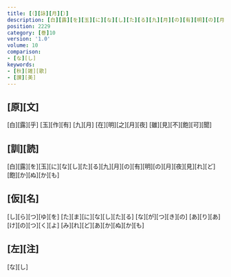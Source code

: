 ```yaml
---
title: [（][詠][月][）]
description: [白][露][を][玉][に][な][し][た][る][九][月][の][有][明][の][月][夜][見][れ][ど][飽][か][ぬ][か][も]
position: 2229
category: [巻]10
version: '1.0'
volume: 10
comparison:
- [な][し]
keywords:
- [秋][雑][歌]
- [讃][美]
---
```


## [原][文]

[白][露][乎] [玉][作][有] [九][月] [在][明][之][月][夜] [雖][見][不][飽][可][聞]

## [訓][読]

[白][露][を][玉][に][な][し][た][る][九][月][の][有][明][の][月][夜][見][れ][ど][飽][か][ぬ][か][も]

## [仮][名]

[し][ら][つ][ゆ][を] [た][ま][に][な][し][た][る] [な][が][つ][き][の] [あ][り][あ][け][の][つ][く][よ] [み][れ][ど][あ][か][ぬ][か][も]

## [左][注]

[な][し]
